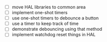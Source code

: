 
- [ ] move HAL libraries to common area
- [ ] implement one-shot timers
- [ ] use one-shot timers to debounce a button
- [ ] use a timer to keep track of time
- [ ] demonstrate debouncing using that method
- [ ] implement watchdog reset things in HAL
